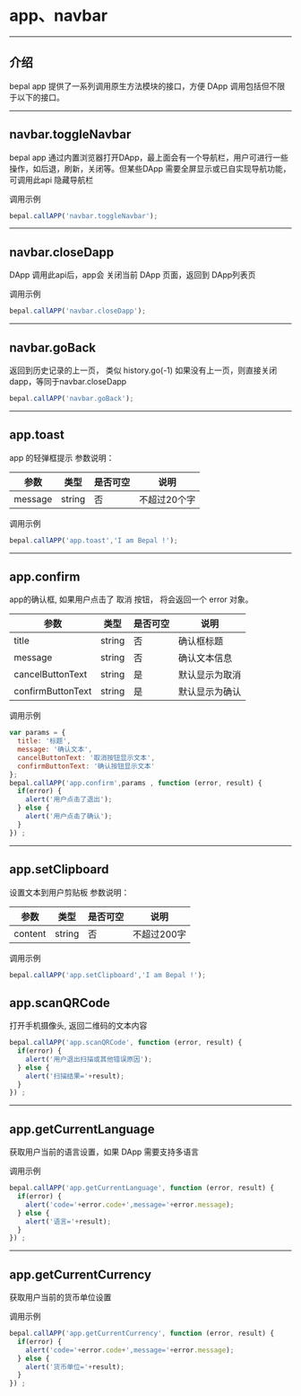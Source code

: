 # app、navbar

------------
## 介绍
bepal app 提供了一系列调用原生方法模块的接口，方便 DApp 调用包括但不限于以下的接口。

------------
## navbar.toggleNavbar
bepal app 通过内置浏览器打开DApp，最上面会有一个导航栏，用户可进行一些操作，如后退，刷新，关闭等。但某些DApp 需要全屏显示或已自实现导航功能，可调用此api 隐藏导航栏

调用示例

```javascript
bepal.callAPP('navbar.toggleNavbar');
```
------------
## navbar.closeDapp

DApp 调用此api后，app会 关闭当前 DApp 页面，返回到 DApp列表页

调用示例

```javascript
bepal.callAPP('navbar.closeDapp');
```
------------
## navbar.goBack
返回到历史记录的上一页， 类似 history.go(-1) 如果没有上一页，则直接关闭dapp，等同于navbar.closeDapp

```javascript
bepal.callAPP('navbar.goBack');
```
------------
## app.toast
app 的轻弹框提示
参数说明：

|  参数 | 类型  | 是否可空  | 说明  |
| ------------ | ------------ | ------------ | ------------ |
| message  | string  |  否 | 不超过20个字  |

调用示例

```javascript
bepal.callAPP('app.toast','I am Bepal !');
```
------------
## app.confirm
app的确认框, 如果用户点击了 取消 按钮， 将会返回一个 error 对象。

|  参数 | 类型  | 是否可空  | 说明  |
| ------------ | ------------ | ------------ | ------------ |
| title  | string  |  否 | 确认框标题  |
| message  | string  |  否 | 确认文本信息  |
| cancelButtonText  | string  |  是 | 默认显示为取消  |
| confirmButtonText  | string  |  是 | 默认显示为确认  |

调用示例

```javascript
var params = {
  title: '标题',
  message: '确认文本',
  cancelButtonText: '取消按钮显示文本',
  confirmButtonText: '确认按钮显示文本'
};
bepal.callAPP('app.confirm',params , function (error, result) {
  if(error) {
    alert('用户点击了退出');
  } else {
    alert('用户点击了确认');
  }
}) ;
```
------------
## app.setClipboard
设置文本到用户剪贴板
参数说明：

|  参数 | 类型  | 是否可空  | 说明  |
| ------------ | ------------ | ------------ | ------------ |
| content  | string  |  否 | 不超过200字  |

调用示例

```javascript
bepal.callAPP('app.setClipboard','I am Bepal !');
```
## app.scanQRCode
打开手机摄像头, 返回二维码的文本内容

```javascript
bepal.callAPP('app.scanQRCode', function (error, result) {
  if(error) {
    alert('用户退出扫描或其他错误原因');
  } else {
    alert('扫描结果='+result);
  }
}) ;
```

------------
## app.getCurrentLanguage
获取用户当前的语言设置，如果 DApp 需要支持多语言

调用示例

```javascript
bepal.callAPP('app.getCurrentLanguage', function (error, result) {
  if(error) {
    alert('code='+error.code+',message='+error.message);
  } else {
    alert('语言='+result);
  }
}) ;
```
------------
## app.getCurrentCurrency
获取用户当前的货币单位设置

调用示例

```javascript
bepal.callAPP('app.getCurrentCurrency', function (error, result) {
  if(error) {
    alert('code='+error.code+',message='+error.message);
  } else {
    alert('货币单位='+result);
  }
}) ;
```
